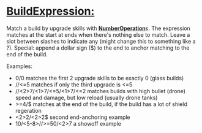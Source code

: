 # [BuildExpression:](...)

Match a build by upgrade skills with [**NumberOperation**](...)s.
The expression matches at the start at ends when there's nothing else to match.
Leave a slot between slashes to indicate any (might change this to something like a ?).
Special: append a dollar sign ($) to the end to anchor matching to the end of the build.

Examples:
- 0/0 matches the first 2 upgrade skills to be exactly 0 (glass builds)
- //<=5 matches if only the third upgrade is <=5
- //<2>7/<1>7/<=5/<1>7/<=2 matches builds with high bullet (drone) speed and damage, but low reload (usually drone tanks)
- \>=4/$ matches at the end of the build, if the build has a lot of shield regeration
- <2>2/<2>2$ second end-anchoring example
- 10/<5-8>//>=50/<2>7 a showoff example